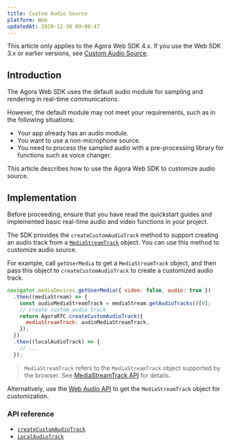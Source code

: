 ```yaml
---
title: Custom Audio Source
platform: Web
updatedAt: 2020-12-30 09:08:47
---
```

<div class="alert note">This article only applies to the Agora Web SDK 4.x. If you use the Web SDK 3.x or earlier versions, see <a href="./custom_audio_web?platform=Web">Custom Audio Source</a>.</li></div>

## Introduction

The Agora Web SDK uses the default audio module for sampling and rendering in real-time communications.

However, the default module may not meet your requirements, such as in the following situations:

- Your app already has an audio module.
- You want to use a non-microphone source.
- You need to process the sampled audio with a pre-processing library for functions such as voice changer.

This article describes how to use the Agora Web SDK to customize audio source.

## Implementation

Before proceeding, ensure that you have read the quickstart guides and implemented basic real-time audio and video functions in your project.

The SDK provides the `createCustomAudioTrack` method to support creating an audio track from a [`MediaStreamTrack`](https://developer.mozilla.org/en-US/docs/Web/API/MediaStreamTrack) object. You can use this method to customize audio source.

For example, call `getUserMedia` to get a `MediaStreamTrack` object, and then pass this object to `createCustomAudioTrack` to create a customized audio track.

```js
navigator.mediaDevices.getUserMedia({ video: false, audio: true })
  .then((mediaStream) => {
    const audioMediaStreamTrack = mediaStream.getAudioTracks()[0];
    // create custom audio track
    return AgoraRTC.createCustomAudioTrack({
      mediaStreamTrack: audioMediaStreamTrack,
    });
  })
  .then((localAudioTrack) => {
    // ...
  });
```

> `MediaStreamTrack` refers to the `MediaStreamTrack` object supported by the browser. See [MediaStreamTrack API](https://developer.mozilla.org/en-US/docs/Web/API/MediaStreamTrack) for details.

Alternatively, use the [Web Audio API](https://developer.mozilla.org/en-US/docs/Web/API/Web_Audio_API) to get the `MediaStreamTrack` object for customization.

### API reference

- [`createCustomAudioTrack`](./API%20Reference/web/v4.2.1/interfaces/iagorartc.html#createcustomaudiotrack)
- [`LocalAudioTrack`](./API%20Reference/web/v4.2.1/interfaces/ilocalaudiotrack.html)
